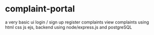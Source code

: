 # complaint-portal
a very basic ui
login / sign up
register complaints
view complaints
using html css js ejs, backend using node/express.js and postgreSQL
